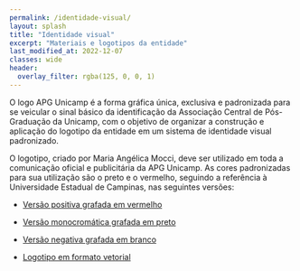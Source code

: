 ```yaml
---
permalink: /identidade-visual/
layout: splash
title: "Identidade visual"
excerpt: "Materiais e logotipos da entidade"
last_modified_at: 2022-12-07
classes: wide
header:
  overlay_filter: rgba(125, 0, 0, 1)
---
```


O logo APG Unicamp é a forma gráfica única, exclusiva e padronizada para se veicular o sinal básico da identificação da Associação Central de Pós-Graduação da Unicamp, com o objetivo de organizar a construção e aplicação do logotipo da entidade em um sistema de identidade visual padronizado.
 
O logotipo, criado por Maria Angélica Mocci, deve ser utilizado em toda a comunicação oficial e publicitária da APG Unicamp. As cores padronizadas para sua utilização são o preto e o vermelho, seguindo a referência à Universidade Estadual de Campinas, nas seguintes versões:

* [Versão positiva grafada em vermelho](https://apgunicamp.github.io/tree/master/assets/images/Logo_APG_Unicamp_Transparente.png)

* [Versão monocromática grafada em preto](https://apgunicamp.github.io/tree/master/assets/images/Logo_APG_Unicamp_Preto_Transparente.png)

* [Versão negativa grafada em branco](https://apgunicamp.github.io/tree/master/assets/images/Logo_APG_Unicamp_Branco_Transparente.png)

* [Logotipo em formato vetorial](https://apgunicamp.github.io/tree/master/assets/images/LOGO_APG_Vetor.eps)